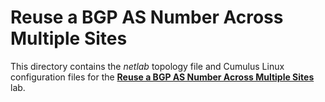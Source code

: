 # Reuse a BGP AS Number Across Multiple Sites

This directory contains the *netlab* topology file and Cumulus Linux configuration files for the **[Reuse a BGP AS Number Across Multiple Sites](https://bgplabs.net/session/1-allowas_in/)** lab.
